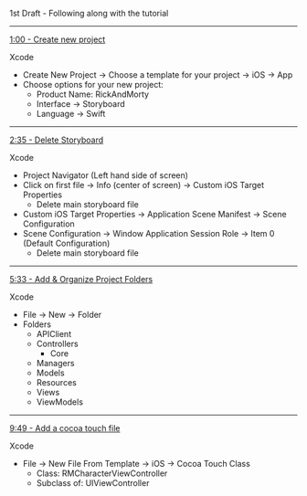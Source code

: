 1st Draft - Following along with the tutorial

- - - -

[1:00 - Create new project](https://youtu.be/fTGA8cjbf5Y?si=bvOBEPL3nXeoL5RS)

Xcode
* Create New Project -> Choose a template for your project -> iOS -> App
* Choose options for your new project:
  * Product Name: RickAndMorty
  * Interface -> Storyboard
  * Language -> Swift

- - - -

[2:35 - Delete Storyboard](https://youtu.be/fTGA8cjbf5Y?si=wh9PSBYHcsM5jrkq)

Xcode
* Project Navigator (Left hand side of screen)
* Click on first file -> Info (center of screen) -> Custom iOS Target Properties
  * Delete main storyboard file
* Custom iOS Target Properties -> Application Scene Manifest -> Scene Configuration
* Scene Configuration -> Window Application Session Role -> Item 0 (Default Configuration)
  * Delete main storyboard file

- - - -

[5:33 - Add & Organize Project Folders](https://youtu.be/fTGA8cjbf5Y?si=qRm9V90iDsd6Np8X)

Xcode
* File -> New -> Folder
* Folders
  * APIClient
  * Controllers
    * Core 
  * Managers
  * Models
  * Resources
  * Views
  * ViewModels

- - - -

[9:49 - Add a cocoa touch file](https://youtu.be/fTGA8cjbf5Y?si=sjQsezLeB8Gi_xrE)

Xcode
* File -> New File From Template -> iOS -> Cocoa Touch Class
  * Class: RMCharacterViewController
  * Subclass of: UIViewController  
